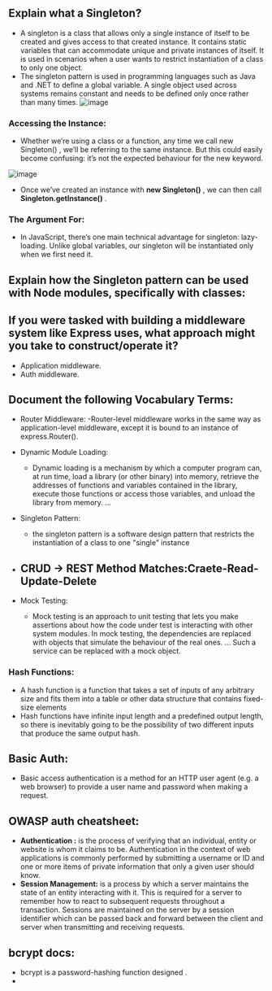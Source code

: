 ## Explain what a Singleton?
  - A singleton is a class that allows only a single instance of itself to be created and gives access to that created instance. It contains static variables that can accommodate unique and private instances of itself. It is used in scenarios when a user wants to restrict instantiation of a class to only one object.
  - The singleton pattern is used in programming languages such as Java and .NET to define a global variable. A single object used across systems remains constant and needs to be defined only once rather than many times.
  ![image](https://user-images.githubusercontent.com/79833733/124336385-8bb6d000-dba6-11eb-98bd-56b713633754.png)
### Accessing the Instance:
- Whether we’re using a class or a function, any time we call new Singleton() , we’ll be referring to the same instance. But this could easily become confusing: it’s not the expected behaviour for the new keyword.

![image](https://user-images.githubusercontent.com/79833733/124336490-dd5f5a80-dba6-11eb-8b79-ed85bb9425f7.png)
  
  
  - Once we’ve created an instance with **new Singleton()** , we can then call **Singleton.getInstance()** .

### The Argument For:
  - In JavaScript, there’s one main technical advantage for singleton: lazy-loading. Unlike global variables, our singleton will be instantiated only when we first need it.


## Explain how the Singleton pattern can be used with Node modules, specifically with classes:



## If you were tasked with building a middleware system like Express uses, what approach might you take to construct/operate it?
- Application middleware.
- Auth middleware.



## Document the following Vocabulary Terms:
 - Router Middleware:
   -Router-level middleware works in the same way as application-level middleware, except it is bound to an instance of express.Router().
 - Dynamic Module Loading:
   - Dynamic loading is a mechanism by which a computer program can, at run time, load a library (or other binary) into memory, retrieve the addresses of functions and variables contained in the library, execute those functions or access those variables, and unload the library from memory. ...

 - Singleton Pattern:
   - the singleton pattern is a software design pattern that restricts the instantiation of a class to one "single" instance
 - CRUD -> REST Method Matches:Craete-Read-Update-Delete
   -
 - Mock Testing:
   - Mock testing is an approach to unit testing that lets you make assertions about how the code under test is interacting with other system modules. In mock testing, the dependencies are replaced with objects that simulate the behaviour of the real ones. ... Such a service can be replaced with a mock object.



### Hash Functions:
  - A hash function is a function that takes a set of inputs of any arbitrary size and fits them into a table or other data structure that contains fixed-size elements
  - Hash functions have infinite input length and a predefined output length, so there is inevitably going to be the possibility of two different inputs that produce the same output hash.

## Basic Auth:
 - Basic access authentication is a method for an HTTP user agent (e.g. a web browser) to provide a user name and password when making a request.

## OWASP auth cheatsheet:
  - **Authentication :**  is the process of verifying that an individual, entity or website is whom it claims to be. Authentication in the context of web applications is commonly performed by submitting a username or ID and one or more items of private information that only a given user should know.
  - **Session Management:** is a process by which a server maintains the state of an entity interacting with it. This is required for a server to remember how to react to subsequent requests throughout a transaction. Sessions are maintained on the server by a session identifier which can be passed back and forward between the client and server when transmitting and receiving requests.
  
## bcrypt docs:
  - bcrypt is a password-hashing function designed .
  - 





